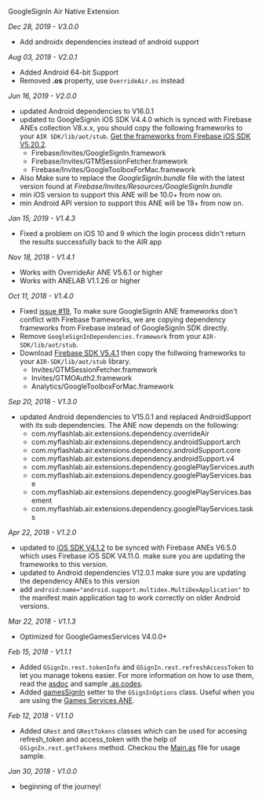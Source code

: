 GoogleSignIn Air Native Extension

*Dec 28, 2019 - V3.0.0*
- Add androidx dependencies instead of android support

*Aug 03, 2019 - V2.0.1*
* Added Android 64-bit Support
* Removed **.os** property, use `OverrideAir.os` instead

*Jun 16, 2019 - V2.0.0*
* updated Android dependencies to V16.0.1
* updated to GoogleSignin iOS SDK V4.4.0 which is synced with Firebase ANEs collection V8.x.x, you should copy the following frameworks to your ```AIR SDK/lib/aot/stub```. [Get the frameworks from Firebase iOS SDK V5.20.2](https://dl.google.com/firebase/sdk/ios/5_20_2/Firebase-5.20.2.zip).
  * Firebase/Invites/GoogleSignIn.framework
  * Firebase/Invites/GTMSessionFetcher.framework
  * Firebase/Invites/GoogleToolboxForMac.framework
* Also Make sure to replace the *GoogleSignIn.bundle* file with the latest version found at *Firebase/Invites/Resources/GoogleSignIn.bundle*
* min iOS version to support this ANE will be 10.0+ from now on.
* min Android API version to support this ANE will be 19+ from now on.

*Jan 15, 2019 - V1.4.3*
* Fixed a problem on iOS 10 and 9 which the login process didn't return the results successfully back to the AIR app

*Nov 18, 2018 - V1.4.1*
* Works with OverrideAir ANE V5.6.1 or higher
* Works with ANELAB V1.1.26 or higher

*Oct 11, 2018 - V1.4.0*
* Fixed [issue #19](https://github.com/myflashlab/GoogleSignIn-ANE/issues/19), To make sure GoogleSignIn ANE frameworks don't conflict with Firebase frameworks, we are copying dependency frameworks from Firebase instead of GoogleSignIn SDK directly.
* Remove ```GoogleSignInDependencies.framework``` from your ```AIR-SDK/lib/aot/stub```.
* Download [Firebase SDK V5.4.1](https://dl.google.com/firebase/sdk/ios/5_4_1/Firebase-5.4.1.zip) then copy the follwoing frameworks to your ```AIR-SDK/lib/aot/stub``` library.
  * Invites/GTMSessionFetcher.framework
  * Invites/GTMOAuth2.framework
  * Analytics/GoogleToolboxForMac.framework

*Sep 20, 2018 - V1.3.0*
* updated Android dependencies to V15.0.1 and replaced AndroidSupport with its sub dependencies. The ANE now depends on the following:
    * com.myflashlab.air.extensions.dependency.overrideAir
    * com.myflashlab.air.extensions.dependency.androidSupport.arch
    * com.myflashlab.air.extensions.dependency.androidSupport.core
    * com.myflashlab.air.extensions.dependency.androidSupport.v4
    * com.myflashlab.air.extensions.dependency.googlePlayServices.auth
    * com.myflashlab.air.extensions.dependency.googlePlayServices.base
    * com.myflashlab.air.extensions.dependency.googlePlayServices.basement
    * com.myflashlab.air.extensions.dependency.googlePlayServices.tasks

*Apr 22, 2018 - V1.2.0*
* updated to [iOS SDK V4.1.2](https://developers.google.com/identity/sign-in/ios/sdk/google_signin_sdk_4_1_2.zip) to be synced with Firebase ANEs V6.5.0 which uses Firebase iOS SDK V4.11.0. make sure you are updating the frameworks to this version.
* updated to Android dependencies V12.0.1 make sure you are updating the dependency ANEs to this version
* add ```android:name="android.support.multidex.MultiDexApplication"``` to the manifest main application tag to work correctly on older Android versions.

*Mar 22, 2018 - V1.1.3*
* Optimized for GoogleGamesServices V4.0.0+

*Feb 15, 2018 - V1.1.1*
* Added ```GSignIn.rest.tokenInfo``` and ```GSignIn.rest.refreshAccessToken``` to let you manage tokens easier. For more information on how to use them, read the [asdoc](http://myflashlab.github.io/asdoc/com/myflashlab/air/extensions/gSignIn/GRest.html) and sample [.as codes](https://github.com/myflashlab/GoogleSignIn-ANE/blob/master/AIR/src/Main.as).
* Added [gamesSignIn](http://myflashlab.github.io/asdoc/com/myflashlab/air/extensions/gSignIn/GSignInOptions.html#gamesSignIn) setter to the ```GSignInOptions``` class. Useful when you are using the [Games Services ANE](https://github.com/myflashlab/GameServices-ANE).

*Feb 12, 2018 - V1.1.0*
* Added ```GRest``` and ```GRestTokens``` classes which can be used for accesing refresh_token and access_token with the help of ```GSignIn.rest.getTokens``` method. Checkou the [Main.as](https://github.com/myflashlab/GoogleSignIn-ANE/blob/master/AIR/src/Main.as) file for usage sample.

*Jan 30, 2018 - V1.0.0*
* beginning of the journey!
